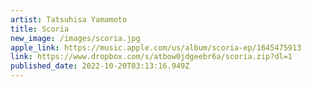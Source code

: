 ```yaml
---
artist: Tatsuhisa Yamamoto
title: Scoria
new_image: /images/scoria.jpg
apple_link: https://music.apple.com/us/album/scoria-ep/1645475913
link: https://www.dropbox.com/s/atbow0jdgeebr6a/scoria.zip?dl=1
published_date: 2022-10-20T03:13:16.949Z
---
```

